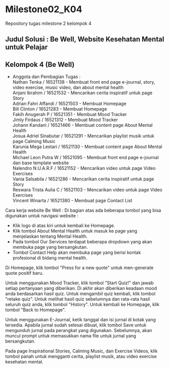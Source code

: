 # Milestone02_K04
 Repository tugas milestone 2 kelompok 4

## Judul Solusi : Be Well, Website Kesehatan Mental untuk Pelajar
## Kelompok 4 (Be Well) 

- Anggota dan Pembagian Tugas : <br />
 Nathan Tenka / 16521138 - Membuat front end page e-journal, story, video exercise, music video, dan about mental health <br />
 Anjani Ibrahim / 16521532 - Mencarikan cerita inspiratif untuk page Story <br />
 Adrian Fahri Affandi / 16521503 - Membuat Homepage <br />
 Bill Clinton / 16521283 - Membuat Homepage <br />
 Fakih Anugerah P / 16521351 - Membuat Mood Tracker <br />
 Jimly Firdaus / 16521312 - Membuat Mood Tracker <br />
 Johann Kandani / 16521466 - Membuat content page About Mental Health <br />
 Josua Adriel Sinabutar / 16521291 - Mencarikan playlist musik untuk page Calming Music <br />
 Karunia Mega Lestari / 16521130 - Membuat content page About Mental Health <br />
 Michael Leon Putra W / 16521095 - Membuat front end page e-journal dan base template website <br />
 Nalendro N.U.A.R.F / 16521152 - Mencarikan video untuk page Video Exercises <br />
 Vania Salsabila / 16521286 - Mencarikan cerita inspiratif untuk page Story <br />
 Reswara Trista Aulia C / 16521103 - Mencarikan video untuk page Video Exercises <br />
 Vincent Winarta / 16521380 - Membuat page Contact List <br />

Cara kerja website Be Well :
Di bagian atas ada beberapa tombol yang bisa digunakan untuk navigasi website :
- Klik logo di atas kiri untuk kembali ke Homepage.
- Klik tombol About Mental Health untuk masuk ke page yang menjelaskan tentang Mental Health.
- Pada tombol Our Services terdapat beberapa dropdown yang akan membuka page yang bersangkutan. 
- Tombol Contact Help akan membuka page yang berisi kontak profesional di bidang mental health.

Di Homepage, klik tombol "Press for a new quote" untuk men-generate quote positif baru.

Untuk menggunakan Mood Tracker, klik tombol "Start Quiz!" dan jawab setiap pertanyaan yang diberikan. Di akhir akan diberikan keadaan mood anda berdasarkan hasil quiz. Untuk mengambil quiz kembali, klik tombol "retake quiz". Untuk melihat hasil quiz sebelumnya dan rata-rata hasil seluruh quiz anda, klik tombol "History". Untuk kembali ke Homepage, klik tombol "Back to Homepage".

Untuk menggunakan E-Journal, ketik tanggal dan isi jurnal di kotak yang tersedia. Apabila jurnal sudah selesai dibuat, klik tombol Save untuk mengunduh jurnal pada perangkat yang digunakan. Sebelumnya, akan muncul prompt untuk memasukkan nama file untuk jurnal yang bersangkutan.

Pada page Inspirational Stories, Calming Music, dan Exercise Videos, klik tombol panah untuk mengganti cerita, playlist musik, atau video exercise kesehatan mental.
